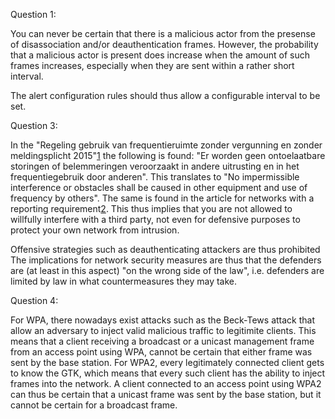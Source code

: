 Question 1:

You can never be certain that there is a malicious actor from the presense of
disassociation and/or deauthentication frames. However, the probability that a
malicious actor is present does increase when the amount of such frames
increases, especially when they are sent within a rather short interval.

The alert configuration rules should thus allow a configurable interval to be
set.

Question 3:

In the "Regeling gebruik van frequentieruimte zonder vergunning en zonder 
meldingsplicht 2015"[1] the following is found: "Er worden geen ontoelaatbare
storingen of belemmeringen veroorzaakt in andere uitrusting en in het
frequentiegebruik door anderen". This translates to "No impermissible
interference or obstacles shall be caused in other equipment and use of
frequency by others". The same is found in the article for networks with a
reporting requirement[2]. This thus implies that you are not allowed to willfully
interfere with a third party, not even for defensive purposes to protect your
own network from intrusion.

Offensive strategies such as deauthenticating attackers are thus prohibited
The implications for network security measures are thus that the defenders are
(at least in this aspect) "on the wrong side of the law", i.e. defenders are limited
by law in what countermeasures they may take.

[1]: https://zoek.officielebekendmakingen.nl/stcrt-2015-3750.html
[2]: http://wetten.overheid.nl/BWBR0036375/2016-12-28#Artikel8

Question 4:

For WPA, there nowadays exist attacks such as the Beck-Tews attack that allow
an adversary to inject valid malicious traffic to legitimite clients. This means
that a client receiving a broadcast or a unicast management frame from an access
point using WPA, cannot be certain that either frame was sent by the base station.
For WPA2, every legitimately connected client gets to know the GTK, which means
that every such client has the ability to inject frames into the network. A client
connected to an access point using WPA2 can thus be certain that a unicast frame
was sent by the base station, but it cannot be certain for a broadcast frame.
